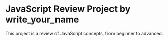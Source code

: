 # JavaScript Review Project by write_your_name
This project  is a review of JavaScript concepts, from beginner to advanced.